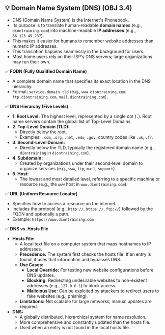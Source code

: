 ## 💡 Domain Name System (DNS) (OBJ 3.4)

- DNS (Domain Name System) is the Internet's Phonebook.
- Its purpose is to translate human-readable **domain names** (e.g., `diontraining.com`) into machine-readable **IP addresses** (e.g., `66.123.45.237`).
- This makes it easier for humans to remember website addresses than numeric IP addresses.
- This translation happens seamlessly in the background for users.
- Most home users rely on their ISP's DNS servers; large organizations may run their own.

✅ **FQDN (Fully Qualified Domain Name)**
- A complete domain name that specifies its exact location in the DNS hierarchy.
- Format: `service.domain.tld` (e.g., `www.diontraining.com`, `ftp.diontraining.com`, `mail.diontraining.com`).

✅ **DNS Hierarchy (Five Levels)**
- **1. Root Level:** The highest level, represented by a single dot (`.`). Root name servers contain the global list of Top-Level Domains.
- **2. Top-Level Domain (TLD):**
  - Directly below the root.
  - Examples: `.com`, `.org`, `.net`, `.edu`, `.gov`, country codes like `.uk`, `.fr`.
- **3. Second-Level Domain:**
  - Directly below the TLD, typically the registered domain name (e.g., `diontraining` in `diontraining.com`).
- **4. Subdomain:**
  - Created by organizations under their second-level domain to organize services (e.g., `www`, `ftp`, `mail`, `support`).
- **5. Host:**
  - The lowest and most detailed level, referring to a specific machine or resource (e.g., the `www` host in `www.diontraining.com`).

✅ **URL (Uniform Resource Locator)**
- Specifies how to access a resource on the internet.
- Includes the protocol (e.g., `http://`, `https://`, `ftp://`) followed by the FQDN and optionally a path.
- Example: `https://www.diontraining.com`

✅ **DNS vs. Hosts File**
- **Hosts File:**
  - A local text file on a computer system that maps hostnames to IP addresses.
  - **Precedence:** The system first checks the hosts file. If an entry is found, it uses that information and bypasses DNS.
  - **Use Cases:**
    - **Local Override:** For testing new website configurations before DNS updates.
    - **Blocking:** Redirecting undesirable websites to non-existent addresses (e.g., `127.0.0.1`) to block access.
    - **Malicious Use:** Can be exploited by attackers to redirect users to fake websites (e.g., phishing).
  - **Limitations:** Not scalable for large networks; manual updates are required.
- **DNS:**
  - A globally distributed, hierarchical system for name resolution.
  - More comprehensive and constantly updated than the hosts file.
  - Used when an entry is not found in the local hosts file.